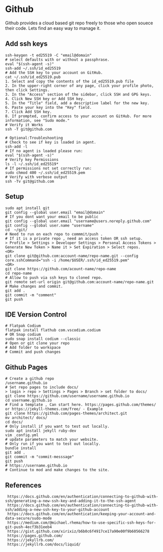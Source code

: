 Github
=====

Github provides a cloud based git repo freely to those who open souece their code. Lets find an easy way to manage it. 

Add ssh keys
------------
```
ssh-keygen -t ed25519 -C "email@domain"
# select defaults with or without a passphrase.
eval "$(ssh-agent -s)"
ssh-add ~/.ssh/id_ed25519
# Add the SSH key to your account on GitHub. 
cat ~/.ssh/id_ed25519.pub
1. Select and copy the contents of the id_ed25519.pub file
2. In the upper-right corner of any page, click your profile photo, then click Settings. 
3. In the "Access" section of the sidebar, click SSH and GPG keys.
4. Click New SSH key or Add SSH key. 
5. In the "Title" field, add a descriptive label for the new key. 
6. Paste your key into the "Key" field. 
7. Click Add SSH key. 
8. If prompted, confirm access to your account on GitHub. For more information, see "Sudo mode."
# Verify it Works
ssh -T git@github.com

# Optional:Troubleshooting
# Check to see if key is loaded in agent.
ssh-add -l
# If no agent is loaded please run:
eval "$(ssh-agent -s)"
# Verify key Permissions
ls -l ~/.ssh/id_ed25519*
# If permissions not set correctly run:
sudo chmod 400 ~/.ssh/id_ed25519.pem
# Verify with verbose output
ssh -Tv git@github.com
```

Setup
-----
```
sudo apt install git 
git config --global user.email "email@domain"
# If you dont want your email to be public
git config --global user.email "username@users.noreply.github.com"
git config --global user.name "username"
cd  ~/git/
# Need to run on each repo to commmit/push . 
# If it is a private repo , need an access token OR ssh setup. 
> Profile > Settings > Developer Settings > Personal Access Tokens > Generate New Token > Name it > Set Expiration > Select repos. 
<OR>
git clone git@github.com:account-name/repo-name.git --config core.sshCommand="ssh -i /home/$USER/.ssh/id_ed25519.pem"
<OR>
git clone https://github.com/acount-name/repo-name
cd repo-name
# Allow to push via ssh keys to cloned repo.
git remote set-url origin git@github.com:account-name/repo-name.git
# Make changes and commit. 
git add .
git commit -m "comment"
git push
```

IDE Version Control
--------------------
```
# Flatpak Codium
flatpak install flathub com.vscodium.codium
# OR Snap codium
sudo snap install codium --classic
# Open or git clone your repo
# Add folder to workspace
# Commit and push changes 
```

Github Pages
------------
```
# Create a github repo
/username.github.io
# Set repo pages to include docs/
> login > repo > Settings > Pages > Branch > set folder to docs/ 
git clone https://github.com/username/username.github.io
cd username.github.io
# Find a template , Can start here. https://pages.github.com/themes/ or https://jekyll-themes.com/free/ - Example
git clone https://github.com/pages-themes/architect.git
mv architect/ docs/
cd docs/
# Only install if you want to test out locally. 
sudo apt install jekyll ruby-dev
vim _config.yml
# update parameters to match your website.
# Only run if you want to test out locally. 
bundle install
git add .
git commit -m "commit-messsage"
git push 
# https://username.github.io
# Continue to mod and make changes to the site. 
```

References
-----------

     https://docs.github.com/en/authentication/connecting-to-github-with-ssh/generating-a-new-ssh-key-and-adding-it-to-the-ssh-agent
     https://docs.github.com/en/authentication/connecting-to-github-with-ssh/adding-a-new-ssh-key-to-your-github-account
     https://docs.github.com/en/authentication/keeping-your-account-and-data-secure/sudo-mode
     https://medium.com/@michael.rhema/how-to-use-specific-ssh-keys-for-git-push-4ecf3b31eeb4
     https://gist.github.com/xirixiz/b6b0c6f4917ce17a90e00f9b60566278
     https://pages.github.com/
     https://jekyllrb.com/
     https://jekyllrb.com/docs/liquid/